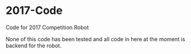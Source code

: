 # 2017-Code
Code for 2017 Competition Robot

None of this code has been tested and all code in here at the moment is backend for the robot.
